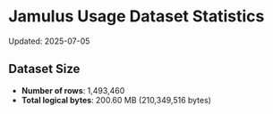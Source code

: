 # Jamulus Usage Dataset Statistics

Updated: 2025-07-05

## Dataset Size
- **Number of rows**: 1,493,460
- **Total logical bytes**: 200.60 MB (210,349,516 bytes)
